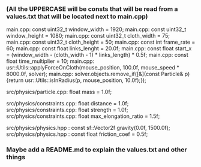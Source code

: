 ### (All the UPPERCASE will be consts that will be read from a values.txt that will be located next to main.cpp)
main.cpp:  const uint32_t window_width = 1920;
main.cpp:  const uint32_t window_height = 1080;
main.cpp:  const uint32_t cloth_width = 75;
main.cpp:  const uint32_t cloth_height = 50;
main.cpp:  const int frame_rate = 60;
main.cpp:  const float links_lenght = 20.0f;
main.cpp:  const float start_x = (window_width - (cloth_width - 1) * links_length) * 0.5f;
main.cpp:  const float time_multiplier = 10;
main.cpp:  usr::Utils::applyForceOnCloth(mouse_position, 100.0f, mouse_speed * 8000.0f, solver);
main.cpp:  solver.objects.remove_if([&](const Particle& p) {return usr::Utils::isInRadius(p, mouse_position, 10.0f);});

src/physics/particle.cpp: float  mass = 1.0f;

src/physics/constraints.cpp: float distance = 1.0f;
src/physics/constraints.cpp: float strength = 1.0f;
src/physics/constraints.cpp: float max_elongation_ratio = 1.5f;

src/physics/physics.hpp : const sf::Vector2f gravity(0.0f, 1500.0f);
src/physics/physics.hpp : const float friction_coef = 0.5f;

### Maybe add a README.md to explain the values.txt and other things
